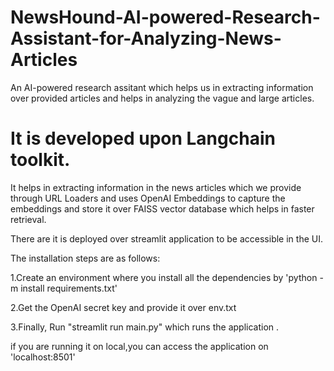 # NewsHound-AI-powered-Research-Assistant-for-Analyzing-News-Articles
An AI-powered research assitant which helps us in extracting information over provided articles and helps in analyzing the vague and large articles.

# It is developed upon Langchain toolkit.
It helps in extracting information in the news articles which we provide through URL Loaders and uses OpenAI Embeddings to capture the embeddings and store it over FAISS vector database which helps in faster retrieval.

There are it is deployed over streamlit application to be accessible in the UI.

The installation steps are as follows:

1.Create an environment where you install all the dependencies by 
 'python -m install requirements.txt'

2.Get the OpenAI secret key and provide it over env.txt

3.Finally, Run "streamlit run main.py" which runs the application .

if you are running it on local,you can access the application on 'localhost:8501'